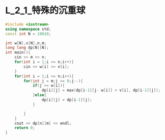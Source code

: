 # L_2_1_特殊的沉重球

<style scoped>
@import '/public/css/cpp.css';
</style>


```cpp
#include <iostream>
using namespace std;
const int N = 10010;

int w[N],v[N],n,m;
long long dp[N][N];
int main(){
    cin >> m >> n;
    for(int i = 1;i <= n;i++){
        cin >> w[i] >> v[i];
    }
    for(int i = 1;i <= n;i++){
        for(int j = m;j >= 0;j--){
            if(j >= w[i]){
                dp[i][j] = max(dp[i-1][j- w[i]] + v[i], dp[i-1][j]);
            }else{
                dp[i][j] = dp[i-1][j];
            }

        }
    }
    cout << dp[n][m] << endl;
    return 0;
}
```
    